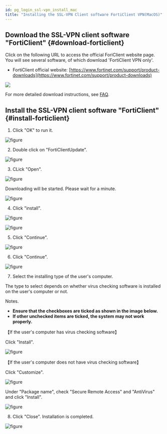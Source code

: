 ```yaml
---
id: pg_login_ssl-vpn_install_mac
title: "Installing the SSL-VPN Client software FortiClient VPN(MacOS)"
---
```



## Download the SSL-VPN client software "FortiClient" {#download-forticlient}

Click on the following URL to access the official ForiClient website page. You will see several software, of which download 'FortiClient VPN only'.

- FortiClient official website: [https://www.fortinet.com/support/product-downloads](https://www.fortinet.com/support/product-downloads)

![](forticlientonly.png)

For more detailed download instructions, see [FAQ](/guides/FAQ/faq_personal_genome/faq_forticlient/faq_forticlient#how-to-DL-VPN).


## Install the SSL-VPN client software "FortiClient" {#install-forticlient}

1. Click "OK" to run it.

![figure](VPN_MAC_install_2_701.png)

2. Double click on "FortiClientUpdate".

![figure](VPN_Mac_install_3.png)

3. CLick "Open".

![figure](VPN_Mac_install_4.png)

Downloading will be started. Please wait for a minute.

![figure](VPN_Mac_install_5.png)

4. Click "install".

![figure](VPN_MAC_install_6_701.png)

![figure](VPN_MAC_install_6_701_2.png)

5. Click "Continue".

![figure](VPN_Mac_install_7.png)

6. Click "Continue".

![figure](VPN_Mac_install_8.png)

7. Select the installing type of the user's computer. 

The type to select depends on whether virus checking software is installed on the user's computer or not.

Notes.
- **Ensure that the checkboxes are ticked as shown in the image below.**
- **If other unchecked items are ticked, the system may not work properly.**

【If the user's computer has virus checking software】

Click "Install".

![figure](VPN_Mac_install_10_1.png)


【If the user's computer does not have virus checking software】

Click "Customize".

![figure](VPN_Mac_install_10_2.png)

 
Under "Package name", check "Secure Remote Access" and "AntiVirus" and click "Install".

![figure](VPN_Mac_install_11.png)


8. Click "Close". Installation is completed.

![figure](VPN_Mac_install_12.png)

